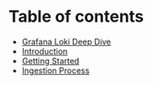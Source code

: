 # Table of contents

* [Grafana Loki Deep Dive](README.md)
* [Introduction](introduction.md)
* [Getting Started](getting-started.md)
* [Ingestion Process](ingestion-process.md)
